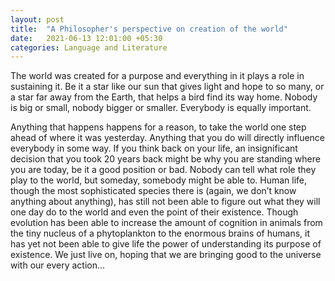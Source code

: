 ```yaml
---
layout: post
title:  "A Philosopher's perspective on creation of the world"
date:   2021-06-13 12:01:00 +05:30
categories: Language and Literature
---
```


The world was created for a purpose and everything in it plays a role in sustaining it. Be it a star like our sun that gives light and hope to so many, or a star far away from the Earth, that helps a bird find its way home. Nobody is big or small, nobody bigger or smaller. Everybody is equally important.

Anything that happens happens for a reason, to take the world one step ahead of where it was yesterday. Anything that you do will directly influence everybody in some way. If you think back on your life, an insignificant decision that you took 20 years back might be why you are standing where you are today, be it a good position or bad. Nobody can tell what role they play to the world, but someday, somebody might be able to. Human life, though the most sophisticated species there is (again, we don’t know anything about anything), has still not been able to figure out what they will one day do to the world and even the point of their existence. Though evolution has been able to increase the amount of cognition in animals from the tiny nucleus of a phytoplankton to the enormous brains of humans, it has yet not been able to give life the power of understanding its purpose of existence. We just live on, hoping that we are bringing good to the universe with our every action...
